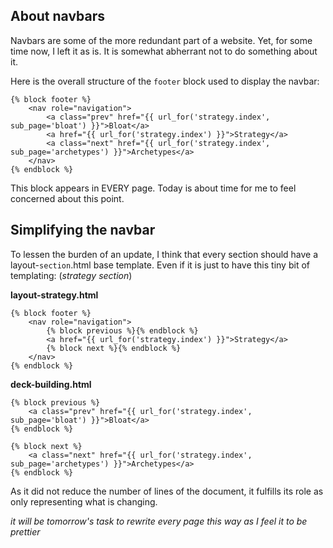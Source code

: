 ## About navbars

Navbars are some of the more redundant part of a website. Yet, for some time now, I left it as is.
It is somewhat abherrant not to do something about it.

Here is the overall structure of the `footer` block used to display the navbar:
```html+jinja2
{% block footer %}
    <nav role="navigation">
        <a class="prev" href="{{ url_for('strategy.index', sub_page='bloat') }}">Bloat</a>
        <a href="{{ url_for('strategy.index') }}">Strategy</a>
        <a class="next" href="{{ url_for('strategy.index', sub_page='archetypes') }}">Archetypes</a>
    </nav>
{% endblock %}
```

This block appears in EVERY page. Today is about time for me to feel concerned about this point.

## Simplifying the navbar

To lessen the burden of an update, I think that every section should have a layout-`section`.html base template.
Even if it is just to have this tiny bit of templating: (*strategy section*)

**layout-strategy.html**
```html+jinja2
{% block footer %}
    <nav role="navigation">
        {% block previous %}{% endblock %}
        <a href="{{ url_for('strategy.index') }}">Strategy</a>
        {% block next %}{% endblock %}
    </nav>
{% endblock %}
```

**deck-building.html**
```html+jinja2
{% block previous %}
    <a class="prev" href="{{ url_for('strategy.index', sub_page='bloat') }}">Bloat</a>
{% endblock %}

{% block next %}
    <a class="next" href="{{ url_for('strategy.index', sub_page='archetypes') }}">Archetypes</a>
{% endblock %}
```

As it did not reduce the number of lines of the document, it fulfills its role as only representing what is changing.

*it will be tomorrow's task to rewrite every page this way as I feel it to be prettier*
